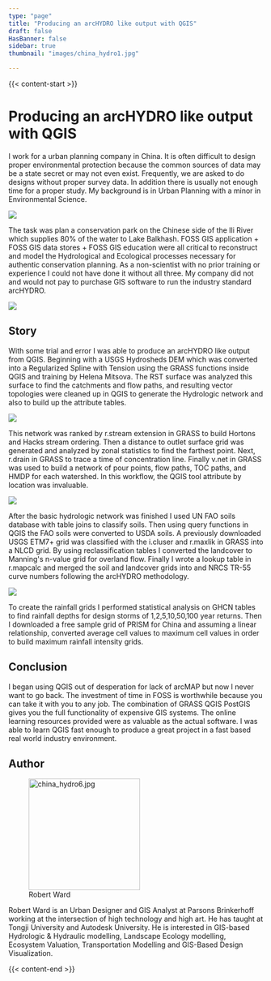 ```yaml
---
type: "page"
title: "Producing an arcHYDRO like output with QGIS"
draft: false
HasBanner: false
sidebar: true
thumbnail: "images/china_hydro1.jpg"

---
```


{{< content-start >}}

# Producing an arcHYDRO like output with QGIS

I work for a urban planning company in China. It is often difficult to design proper environmental protection because the common sources of data may be a state secret or may not even exist. Frequently, we are asked to do designs without proper survey data. In addition there is usually not enough time for a proper study. My background is in Urban Planning with a minor in Environmental Science.

![](../images/china_hydro1.jpg)

The task was plan a conservation park on the Chinese side of the Ili River which supplies 80% of the water to Lake Balkhash. FOSS GIS application + FOSS GIS data stores + FOSS GIS education were all critical to reconstruct and model the Hydrological and Ecological processes necessary for authentic conservation planning. As a non-scientist with no prior training or experience I could not have done it without all three. My company did not and would not pay to purchase GIS software to run the industry standard arcHYDRO.

![](../images/china_hydro2.jpg)

## Story

With some trial and error I was able to produce an arcHYDRO like output from QGIS. Beginning with a USGS Hydrosheds DEM which was converted into a Regularized Spline with Tension using the GRASS functions inside QGIS and training by Helena Mitsova. The RST surface was analyzed this surface to find the catchments and flow paths, and resulting vector topologies were cleaned up in QGIS to generate the Hydrologic network and also to build up the attribute tables.

![](../images/china_hydro3.jpg)

This network was ranked by r.stream extension in GRASS to build Hortons and Hacks stream ordering. Then a distance to outlet surface grid was generated and analyzed by zonal statistics to find the farthest point. Next, r.drain in GRASS to trace a time of concentration line. Finally v.net in GRASS was used to build a network of pour points, flow paths, TOC paths, and HMDP for each watershed. In this workflow, the QGIS tool attribute by location was invaluable.

![](../images/china_hydro4.jpg)

After the basic hydrologic network was finished I used UN FAO soils database with table joins to classify soils. Then using query functions in QGIS the FAO soils were converted to USDA soils. A previously downloaded USGS ETM7+ grid was classified with the i.cluser and r.maxlik in GRASS into a NLCD grid. By using reclassification tables I converted the landcover to Manning\'s n-value grid for overland flow. Finally I wrote a lookup table in r.mapcalc and merged the soil and landcover grids into and NRCS TR-55 curve numbers following the arcHYDRO methodology.

![](../images/china_hydro5.jpg)

To create the rainfall grids I performed statistical analysis on GHCN tables to find rainfall depths for design storms of 1,2,5,10,50,100 year returns. Then I downloaded a free sample grid of PRISM for China and assuming a linear relationship, converted average cell values to maximum cell values in order to build maximum rainfall intensity grids.

## Conclusion

I began using QGIS out of desperation for lack of arcMAP but now I never want to go back. The investment of time in FOSS is worthwhile because you can take it with you to any job. The combination of GRASS QGIS PostGIS gives you the full functionality of expensive GIS systems. The online learning resources provided were as valuable as the actual software. I was able to learn QGIS fast enough to produce a great project in a fast based real world industry environment.

## Author

<figure>
<img src="../images/china_hydro6.jpg" class="align-left" height="220" alt="china_hydro6.jpg" />
<figcaption>Robert Ward</figcaption>
</figure>

Robert Ward is an Urban Designer and GIS Analyst at Parsons Brinkerhoff working at the intersection of high technology and high art. He has taught at Tongji University and Autodesk University. He is interested in GIS-based Hydrologic & Hydraulic modelling, Landscape Ecology modelling, Ecosystem Valuation, Transportation Modelling and GIS-Based Design Visualization.

{{< content-end >}}
